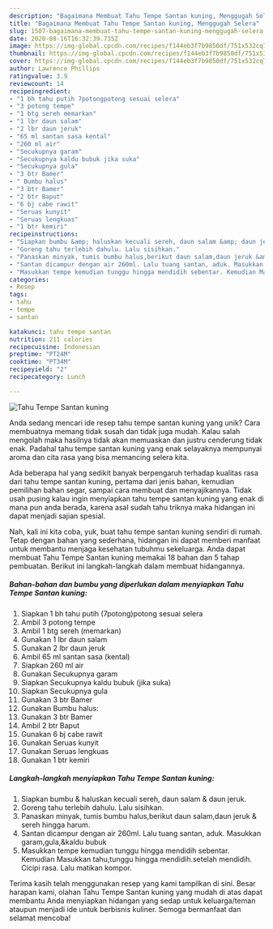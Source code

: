 ```yaml
---
description: "Bagaimana Membuat Tahu Tempe Santan kuning, Menggugah Selera"
title: "Bagaimana Membuat Tahu Tempe Santan kuning, Menggugah Selera"
slug: 1507-bagaimana-membuat-tahu-tempe-santan-kuning-menggugah-selera
date: 2020-08-16T16:32:39.735Z
image: https://img-global.cpcdn.com/recipes/f144eb3f7b9850df/751x532cq70/tahu-tempe-santan-kuning-foto-resep-utama.jpg
thumbnail: https://img-global.cpcdn.com/recipes/f144eb3f7b9850df/751x532cq70/tahu-tempe-santan-kuning-foto-resep-utama.jpg
cover: https://img-global.cpcdn.com/recipes/f144eb3f7b9850df/751x532cq70/tahu-tempe-santan-kuning-foto-resep-utama.jpg
author: Lawrence Phillips
ratingvalue: 3.9
reviewcount: 14
recipeingredient:
- "1 bh tahu putih 7potongpotong sesuai selera"
- "3 potong tempe"
- "1 btg sereh memarkan"
- "1 lbr daun salam"
- "2 lbr daun jeruk"
- "65 ml santan sasa kental"
- "260 ml air"
- "Secukupnya garam"
- "Secukupnya kaldu bubuk jika suka"
- "Secukupnya gula"
- "3 btr Bamer"
- " Bumbu halus"
- "3 btr Bamer"
- "2 btr Baput"
- "6 bj cabe rawit"
- "Seruas kunyit"
- "Seruas lengkuas"
- "1 btr kemiri"
recipeinstructions:
- "Siapkan bumbu &amp; haluskan kecuali sereh, daun salam &amp; daun jeruk."
- "Goreng tahu terlebih dahulu. Lalu sisihkan."
- "Panaskan minyak, tumis bumbu halus,berikut daun salam,daun jeruk &amp; sereh hingga harum."
- "Santan dicampur dengan air 260ml. Lalu tuang santan, aduk. Masukkan garam,gula,&amp;kaldu bubuk"
- "Masukkan tempe kemudian tunggu hingga mendidih sebentar. Kemudian Masukkan tahu,tunggu hingga mendidih.setelah mendidih. Cicipi rasa. Lalu matikan kompor."
categories:
- Resep
tags:
- tahu
- tempe
- santan

katakunci: tahu tempe santan 
nutrition: 211 calories
recipecuisine: Indonesian
preptime: "PT24M"
cooktime: "PT34M"
recipeyield: "2"
recipecategory: Lunch

---
```



![Tahu Tempe Santan kuning](https://img-global.cpcdn.com/recipes/f144eb3f7b9850df/751x532cq70/tahu-tempe-santan-kuning-foto-resep-utama.jpg)

Anda sedang mencari ide resep tahu tempe santan kuning yang unik? Cara membuatnya memang tidak susah dan tidak juga mudah. Kalau salah mengolah maka hasilnya tidak akan memuaskan dan justru cenderung tidak enak. Padahal tahu tempe santan kuning yang enak selayaknya mempunyai aroma dan cita rasa yang bisa memancing selera kita.

Ada beberapa hal yang sedikit banyak berpengaruh terhadap kualitas rasa dari tahu tempe santan kuning, pertama dari jenis bahan, kemudian pemilihan bahan segar, sampai cara membuat dan menyajikannya. Tidak usah pusing kalau ingin menyiapkan tahu tempe santan kuning yang enak di mana pun anda berada, karena asal sudah tahu triknya maka hidangan ini dapat menjadi sajian spesial.




Nah, kali ini kita coba, yuk, buat tahu tempe santan kuning sendiri di rumah. Tetap dengan bahan yang sederhana, hidangan ini dapat memberi manfaat untuk membantu menjaga kesehatan tubuhmu sekeluarga. Anda dapat membuat Tahu Tempe Santan kuning memakai 18 bahan dan 5 tahap pembuatan. Berikut ini langkah-langkah dalam membuat hidangannya.

<!--inarticleads1-->

##### Bahan-bahan dan bumbu yang diperlukan dalam menyiapkan Tahu Tempe Santan kuning:

1. Siapkan 1 bh tahu putih (7potong)potong sesuai selera
1. Ambil 3 potong tempe
1. Ambil 1 btg sereh (memarkan)
1. Gunakan 1 lbr daun salam
1. Gunakan 2 lbr daun jeruk
1. Ambil 65 ml santan sasa (kental)
1. Siapkan 260 ml air
1. Gunakan Secukupnya garam
1. Siapkan Secukupnya kaldu bubuk (jika suka)
1. Siapkan Secukupnya gula
1. Gunakan 3 btr Bamer
1. Gunakan  Bumbu halus:
1. Gunakan 3 btr Bamer
1. Ambil 2 btr Baput
1. Gunakan 6 bj cabe rawit
1. Gunakan Seruas kunyit
1. Gunakan Seruas lengkuas
1. Gunakan 1 btr kemiri




<!--inarticleads2-->

##### Langkah-langkah menyiapkan Tahu Tempe Santan kuning:

1. Siapkan bumbu &amp; haluskan kecuali sereh, daun salam &amp; daun jeruk.
1. Goreng tahu terlebih dahulu. Lalu sisihkan.
1. Panaskan minyak, tumis bumbu halus,berikut daun salam,daun jeruk &amp; sereh hingga harum.
1. Santan dicampur dengan air 260ml. Lalu tuang santan, aduk. Masukkan garam,gula,&amp;kaldu bubuk
1. Masukkan tempe kemudian tunggu hingga mendidih sebentar. Kemudian Masukkan tahu,tunggu hingga mendidih.setelah mendidih. Cicipi rasa. Lalu matikan kompor.




Terima kasih telah menggunakan resep yang kami tampilkan di sini. Besar harapan kami, olahan Tahu Tempe Santan kuning yang mudah di atas dapat membantu Anda menyiapkan hidangan yang sedap untuk keluarga/teman ataupun menjadi ide untuk berbisnis kuliner. Semoga bermanfaat dan selamat mencoba!
